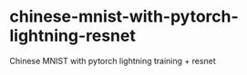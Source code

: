 # chinese-mnist-with-pytorch-lightning-resnet
Chinese MNIST with pytorch lightning training + resnet
